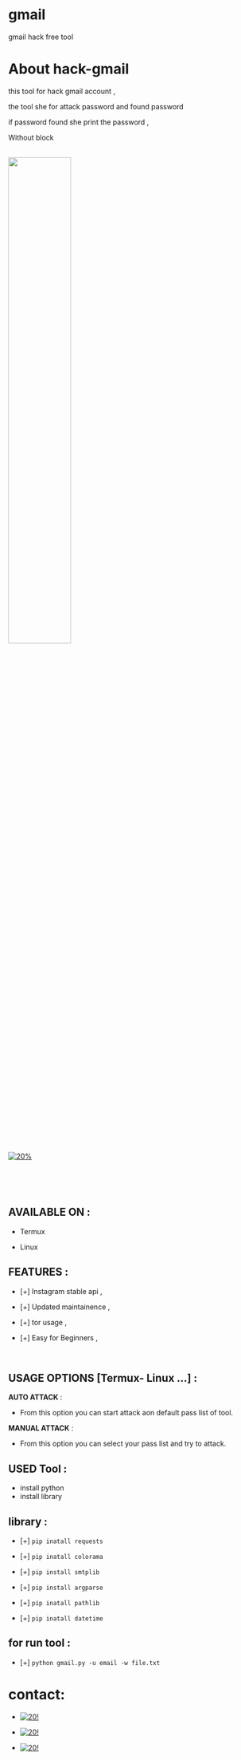 # gmail
gmail hack free tool

# About hack-gmail

this tool for hack gmail account ,

the tool she for attack password and found password 

if password found she print the password ,

Without block 

<br>


<img width="50%" src="https://user-images.githubusercontent.com/70316694/175063643-61f0a4eb-0ef5-43ad-87e2-4d1c40ba7e0c.jpeg"/>


​

[![20%](https://img.shields.io/badge/hack-gmail-red)](https://github.com/IRAQ-hacker/gmail)

​

​

## AVAILABLE ON :


* Termux

* Linux 

## FEATURES :

* [+] Instagram stable api ,

* [+] Updated maintainence ,

* [+] tor usage ,

* [+] Easy for Beginners ,

​

## USAGE OPTIONS [Termux- Linux ...] :

__AUTO ATTACK__ :

- From this option you can start attack aon default pass list of tool.

__MANUAL ATTACK__ :


- From this option you can select your pass list and try to attack.

## USED Tool :

* install python
* install library
## library :
* [+] `pip inatall requests`

* [+] `pip inatall colorama `

* [+] `pip install smtplib `

* [+] `pip install argparse`

* [+] `pip inatall pathlib`

* [+] `pip inatall datetime`

## for run tool :

* [+] `python gmail.py -u email -w file.txt`


# contact: 
* [![20!](https://img.shields.io/badge/telegram-channel-blue)](https://t.me/Professional_school)

* [![20!](https://img.shields.io/badge/instagram-orange)](https://instagram.com/rhp.2)
* [![20!](https://img.shields.io/badge/telegram-account-red)](https://t.me/iiwiw)


